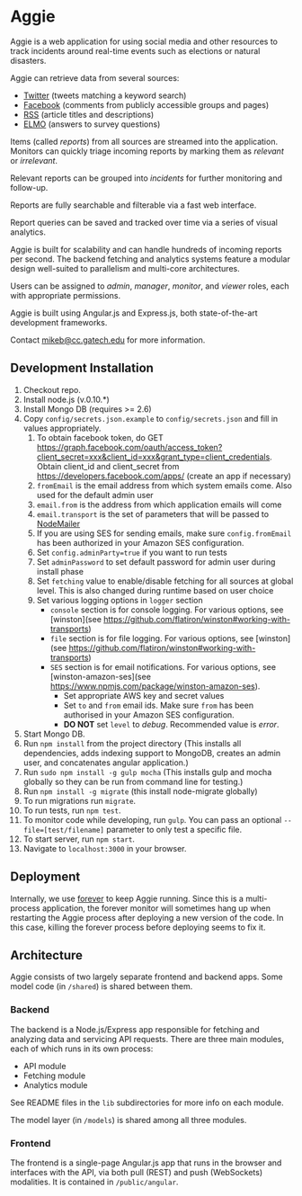 # Aggie

Aggie is a web application for using social media and other resources to track incidents around real-time events such as elections or natural disasters.

Aggie can retrieve data from several sources:

* [Twitter](https://search.twitter.com) (tweets matching a keyword search)
* [Facebook](https://facebook.com) (comments from publicly accessible groups and pages)
* [RSS](http://en.wikipedia.org/wiki/RSS) (article titles and descriptions)
* [ELMO](http://getelmo.org) (answers to survey questions)

Items (called *reports*) from all sources are streamed into the application. Monitors can quickly triage incoming reports by marking them as *relevant* or *irrelevant*.

Relevant reports can be grouped into *incidents* for further monitoring and follow-up.

Reports are fully searchable and filterable via a fast web interface.

Report queries can be saved and tracked over time via a series of visual analytics.

Aggie is built for scalability and can handle hundreds of incoming reports per second. The backend fetching and analytics systems feature a modular design well-suited to parallelism and multi-core architectures.

Users can be assigned to *admin*, *manager*, *monitor*, and *viewer* roles, each with appropriate permissions.

Aggie is built using Angular.js and Express.js, both state-of-the-art development frameworks.

Contact mikeb@cc.gatech.edu for more information.

## Development Installation

1. Checkout repo.
1. Install node.js (v.0.10.*)
1. Install Mongo DB (requires >= 2.6)
1. Copy `config/secrets.json.example` to `config/secrets.json` and fill in values appropriately.
   1. To obtain facebook token, do GET https://graph.facebook.com/oauth/access_token?client_secret=xxx&client_id=xxx&grant_type=client_credentials. Obtain client_id and client_secret from https://developers.facebook.com/apps/ (create an app if necessary)
   1. `fromEmail` is the email address from which system emails come. Also used for the default admin user
   1. `email.from` is the address from which application emails will come
   1. `email.transport` is the set of parameters that will be passed to [NodeMailer](http://www.nodemailer.com)
   1. If you are using SES for sending emails, make sure `config.fromEmail` has been authorized in your Amazon SES configuration.
   1. Set `config.adminParty=true` if you want to run tests
   1. Set `adminPassword` to set default password for admin user during install phase
   1. Set `fetching` value to enable/disable fetching for all sources at global level.    This is also changed during runtime based on user choice
   1. Set various logging options in `logger` section
   		* `console` section is for console logging. For various options, see [winston](see https://github.com/flatiron/winston#working-with-transports)
   		* `file` section is for file logging. For various options, see [winston](see https://github.com/flatiron/winston#working-with-transports)
   		* `SES` section is for email notifications. For various options, see [winston-amazon-ses](see https://www.npmjs.com/package/winston-amazon-ses). 
   			* Set appropriate AWS key and secret values
   			* Set `to` and `from` email ids. Make sure `from` has been authorised in your Amazon SES configuration.
   			* **DO NOT** set `level` to *debug*. Recommended value is *error*.
1. Start Mongo DB.
1. Run `npm install` from the project directory (This installs all dependencies, adds indexing support to MongoDB, creates an admin user, and concatenates angular application.)
1. Run `sudo npm install -g gulp mocha` (This installs gulp and mocha globally so they can be run from command line for testing.)
1. Run `npm install -g migrate` (this install node-migrate globally)
1. To run migrations run `migrate`. 
1. To run tests, run `npm test`.
1. To monitor code while developing, run `gulp`. You can pass an optional `--file=[test/filename]` parameter to only test a specific file.
1. To start server, run `npm start`.
1. Navigate to `localhost:3000` in your browser.

## Deployment

Internally, we use [forever](https://github.com/nodejitsu/forever) to keep Aggie
running. Since this is a multi-process application, the forever monitor will
sometimes hang up when restarting the Aggie process after deploying a new
version of the code. In this case, killing the forever process before deploying
seems to fix it.

## Architecture

Aggie consists of two largely separate frontend and backend apps. Some model code (in `/shared`) is shared between them.

### Backend

The backend is a Node.js/Express app responsible for fetching and analyzing data and servicing API requests. There are three main modules, each of which runs in its own process:

* API module
* Fetching module
* Analytics module

See README files in the `lib` subdirectories for more info on each module.

The model layer (in `/models`) is shared among all three modules.

### Frontend

The frontend is a single-page Angular.js app that runs in the browser and interfaces with the API, via both pull (REST) and push (WebSockets) modalities. It is contained in `/public/angular`.